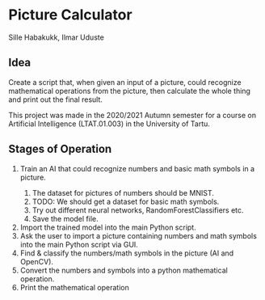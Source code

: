 # Picture Calculator
Sille Habakukk, Ilmar Uduste

## Idea
Create a script that, when given an input of a picture, could recognize mathematical operations from the picture, then calculate the whole thing and print out the final result.

This project was made in the 2020/2021 Autumn semester for a course on Artificial Intelligence (LTAT.01.003) in the University of Tartu.

## Stages of Operation
<ol>
    <li>Train an AI that could recognize numbers and basic math symbols in a picture.</li>
        <ol>
            <li>The dataset for pictures of numbers should be MNIST.</li>
            <li>TODO: We should get a dataset for basic math symbols.</li>
            <li>Try out different neural networks, RandomForestClassifiers etc.</li>
            <li>Save the model file.</li>
        </ol>
    <li>Import the trained model into the main Python script.</li>
    <li>Ask the user to import a picture containing numbers and math symbols into the main Python script via GUI.</li>
    <li>Find & classify the numbers/math symbols in the picture (AI and OpenCV).</li>
    <li>Convert the numbers and symbols into a python mathematical operation.</li>
    <li>Print the mathematical operation </li>
</ol>